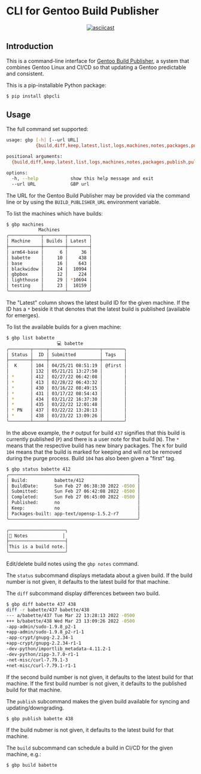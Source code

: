 # CLI for Gentoo Build Publisher

<div align="center">

[![asciicast](https://asciinema.org/a/8oqcjBoC6Miy2MJlqb8gm1UwY.svg)](https://asciinema.org/a/8oqcjBoC6Miy2MJlqb8gm1UwY)

</div>

## Introduction

This is a command-line interface for [Gentoo Build
Publisher](https://github.com/enku/gentoo-build-publisher), a system that
combines Gentoo Linux and CI/CD so that updating a Gentoo predictable and
consistent.

This is a pip-installable Python package:

```bash
$ pip install gbpcli
```

## Usage

The full command set supported:

```bash
usage: gbp [-h] [--url URL]
           {build,diff,keep,latest,list,logs,machines,notes,packages,publish,pull,status} ...

positional arguments:
  {build,diff,keep,latest,list,logs,machines,notes,packages,publish,pull,status}

options:
  -h, --help            show this help message and exit
  --url URL             GBP url
```

The URL for the Gentoo Build Publisher may be provided via the command line or
by using the `BUILD_PUBLISHER_URL` environment variable.

To list the machines which have builds:

```bash
$ gbp machines
            Machines            
╭────────────┬────────┬────────╮
│ Machine    │ Builds │ Latest │
├────────────┼────────┼────────┤
│ arm64-base │      6 │     36 │
│ babette    │     10 │    438 │
│ base       │     16 │    643 │
│ blackwidow │     24 │  10994 │
│ gbpbox     │     12 │    224 │
│ lighthouse │     29 │ *10694 │
│ testing    │     23 │  10159 │
╰────────────┴────────┴────────╯
```
The "Latest" column shows the latest build ID for the given machine. If the ID has a `*`
beside it that denotes that the latest build is published (available for emerges).

To list the available builds for a given machine:

```bash
$ gbp list babette
                   💻 babette                   
╭────────┬─────┬───────────────────┬────────╮
│ Status │  ID │ Submitted         │ Tags   │
├────────┼─────┼───────────────────┼────────┤
│  K     │ 104 │ 04/25/21 08:51:19 │ @first │
│        │ 132 │ 05/21/21 13:27:50 │        │
│ *      │ 412 │ 02/27/22 06:42:08 │        │
│ *      │ 413 │ 02/28/22 06:43:32 │        │
│ *      │ 430 │ 03/16/22 08:49:15 │        │
│ *      │ 431 │ 03/17/22 08:54:43 │        │
│ *      │ 434 │ 03/21/22 16:37:30 │        │
│ *      │ 435 │ 03/22/22 12:01:48 │        │
│ * PN   │ 437 │ 03/22/22 13:28:13 │        │
│ *      │ 438 │ 03/23/22 13:09:26 │        │
╰────────┴─────┴───────────────────┴────────╯
```

In the above example, the `P` output for build `437` signifies that this build
is currently published (`P`) and there is a user note for that build (`N`).
The `*` means that the respective build has new binary packages. The `K` for
build `104` means that the build is marked for keeping and will not be removed
during the purge process. Build `104` has also been given a "first" tag.

```bash
$ gbp status babette 412
╭────────────────────────────────────────────────╮
│ Build:          babette/412                    │
│ BuildDate:      Sun Feb 27 06:38:30 2022 -0500 │
│ Submitted:      Sun Feb 27 06:42:08 2022 -0500 │
│ Completed:      Sun Feb 27 06:45:00 2022 -0500 │
│ Published:      no                             │
│ Keep:           no                             │
│ Packages-built: app-text/opensp-1.5.2-r7       │
╰────────────────────────────────────────────────╯

╭─────────────────────╮
│📎 Notes             │
├─────────────────────┤
│This is a build note.│
╰─────────────────────╯
```

Edit/delete build notes using the `gbp notes` command.


The `status` subcommand displays metadata about a given build.  If the build
number is not given, it defaults to the latest build for that machine.

The `diff` subcommand display differences between two build.

```bash
$ gbp diff babette 437 438
diff -r babette/437 babette/438
--- a/babette/437 Tue Mar 22 13:28:13 2022 -0500
+++ b/babette/438 Wed Mar 23 13:09:26 2022 -0500
-app-admin/sudo-1.9.8_p2-1
+app-admin/sudo-1.9.8_p2-r1-1
-app-crypt/gnupg-2.2.34-1
+app-crypt/gnupg-2.2.34-r1-1
-dev-python/importlib_metadata-4.11.2-1
-dev-python/zipp-3.7.0-r1-1
-net-misc/curl-7.79.1-3
+net-misc/curl-7.79.1-r1-1
```
If the second build number is not given, it defaults to the latest build for
that machine.  If the first build number is not given, it defaults to the
published build for that machine.

The `publish` subcommand makes the given build available for syncing and
updating/downgrading.

```bash
$ gbp publish babette 438
```

If the build nubmer is not given, it defaults to the latest build for that machine.

The `build` subcommand can schedule a build in CI/CD for the given machine,
e.g.:

```bash
$ gbp build babette
```
